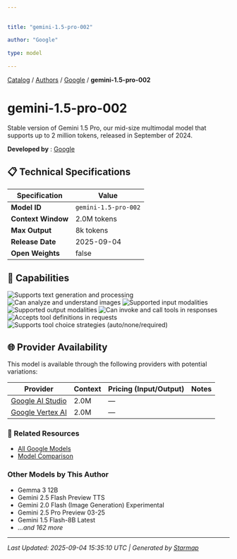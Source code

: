 ```yaml
---
  
  
title: "gemini-1.5-pro-002"
  
author: "Google"
  
type: model
  
---
```

  
  
  
[Catalog](../../../..) / [Authors](../../..) / [Google](../..) / **gemini-1.5-pro-002**
  
  
# gemini-1.5-pro-002
  
Stable version of Gemini 1.5 Pro, our mid-size multimodal model that supports up to 2 million tokens, released in September of 2024.
  
  
**Developed by**
: 
[Google](../)
  
  
## 📋 Technical Specifications
  
| Specification | Value |
|---------|---------|
| **Model ID** | `gemini-1.5-pro-002` |
| **Context Window** | 2.0M tokens |
| **Max Output** | 8k tokens |
| **Release Date** | 2025-09-04 |
| **Open Weights** | false |

  
## 🎯 Capabilities
  
![Supports text generation and processing](https://img.shields.io/badge/text-✓-blue) ![Can analyze and understand images](https://img.shields.io/badge/vision-✓-purple) ![Supported input modalities](https://img.shields.io/badge/input-text,image-teal) ![Supported output modalities](https://img.shields.io/badge/output-text-cyan) ![Can invoke and call tools in responses](https://img.shields.io/badge/tool__calls-✓-yellow) ![Accepts tool definitions in requests](https://img.shields.io/badge/tools-✓-yellow) ![Supports tool choice strategies (auto/none/required)](https://img.shields.io/badge/tool__choice-✓-yellow)
  
  
## 🌐 Provider Availability
  
This model is available through the following providers with potential variations:
  
  
| Provider | Context | Pricing (Input/Output) | Notes |
|---------|---------|---------|---------|
| [Google AI Studio](../../../providers/google-ai-studio/models/gemini-1.5-pro-002.md) | 2.0M | — |  |
| [Google Vertex AI](../../../providers/google-vertex/models/gemini-1.5-pro-002.md) | 2.0M | — |  |

  
### 🔗 Related Resources
  
- [All Google Models](../)
- [Model Comparison](../../../../models/)
  
  
### Other Models by This Author
  
- Gemma 3 12B
- Gemini 2.5 Flash Preview TTS
- Gemini 2.0 Flash (Image Generation) Experimental
- Gemini 2.5 Pro Preview 03-25
- Gemini 1.5 Flash-8B Latest
- _...and 162 more_
  
  
---
*Last Updated: 2025-09-04 15:35:10 UTC | Generated by [Starmap](https://github.com/agentstation/starmap)*